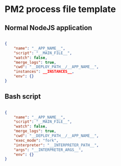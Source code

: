 
# PM2 process file template

## Normal NodeJS application

```json

{
    "name": "__APP_NAME__",
    "script": "__MAIN_FILE__",
    "watch": false,
    "merge_logs": true,
    "cwd": "__DEPLOY_PATH__/__APP_NAME__",
    "instances": __INSTANCES__,
    "env": {}
}

```

## Bash script

```json

{
    "name": "__APP_NAME__",
    "script": "__MAIN_FILE__",
    "watch": false,
    "merge_logs": true,
    "cwd": "__DEPLOY_PATH__/__APP_NAME__",
    "exec_mode": "fork",
    "interpreter": "__INTERPRETER_PATH__",
    "args": "__INTERPRETER_ARGS__",
    "env": {}
}

```